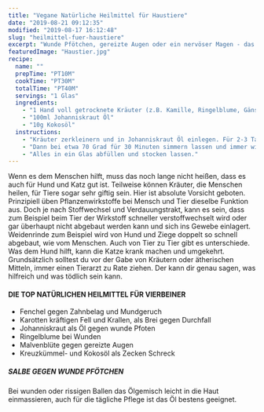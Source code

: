 ```yaml
---
title: "Vegane Natürliche Heilmittel für Haustiere"
date: "2019-08-21 09:12:35"
modified: "2019-08-17 16:12:48"
slug: "heilmittel-fuer-haustiere"
excerpt: "Wunde Pfötchen, gereizte Augen oder ein nervöser Magen - das kennen wir bei unseren Lieblingen doch alle mal. Aber du kannst beruhigt sein, denn auch dagegen ist ein Kraut gewachsen. "
featuredImage: "Haustier.jpg"
recipe:
  name: ""
  prepTime: "PT10M"
  cookTime: "PT30M"
  totalTime: "PT40M"
  servings: "1 Glas"
  ingredients:
    - "1 Hand voll getrocknete Kräuter (z.B. Kamille, Ringelblume, Gänseblümchen)"
    - "100ml Johanniskraut Öl"
    - "10g Kokosöl"
  instructions:
    - "Kräuter zerkleinern und in Johanniskraut Öl einlegen. Für 2-3 Tage stehen und durchziehen lassen."
    - "Dann bei etwa 70 Grad für 30 Minuten simmern lassen und immer wieder durchrühren. Das Öl filtern und das Kokosöl zugeben und auflösen lassen, falls es fest war."
    - "Alles in ein Glas abfüllen und stocken lassen."
---
```


Wenn es dem Menschen hilft, muss das noch lange nicht heißen, dass es auch für Hund und Katz gut ist. Teilweise können Kräuter, die Menschen heilen, für Tiere sogar sehr giftig sein. Hier ist absolute Vorsicht geboten. Prinzipiell üben Pflanzenwirkstoffe bei Mensch und Tier dieselbe Funktion aus. Doch je nach Stoffwechsel und Verdauungstrakt, kann es sein, dass zum Beispiel beim Tier der Wirkstoff schneller verstoffwechselt wird oder gar überhaupt nicht abgebaut werden kann und sich ins Gewebe einlagert. Weidenrinde zum Beispiel wird von Hund und Ziege doppelt so schnell abgebaut, wie vom Menschen. Auch von Tier zu Tier gibt es unterschiede. Was dem Hund hilft, kann die Katze krank machen und umgekehrt. Grundsätzlich solltest du vor der Gabe von Kräutern oder ätherischen Mitteln, immer einen Tierarzt zu Rate ziehen. Der kann dir genau sagen, was hilfreich und was tödlich sein kann.

#### DIE TOP NATÜRLICHEN HEILMITTEL FÜR VIERBEINER

*   Fenchel gegen Zahnbelag und Mundgeruch
*   Karotten kräftigen Fell und Krallen, als Brei gegen Durchfall
*   Johanniskraut als Öl gegen wunde Pfoten
*   Ringelblume bei Wunden
*   Malvenblüte gegen gereizte Augen
*   Kreuzkümmel- und Kokosöl als Zecken Schreck

##### SALBE GEGEN WUNDE PFÖTCHEN

Bei wunden oder rissigen Ballen das Ölgemisch leicht in die Haut einmassieren, auch für die tägliche Pflege ist das Öl bestens geeignet.